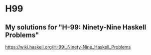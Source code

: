 # H99
## My solutions for "H-99: Ninety-Nine Haskell Problems" 
https://wiki.haskell.org/H-99:_Ninety-Nine_Haskell_Problems
